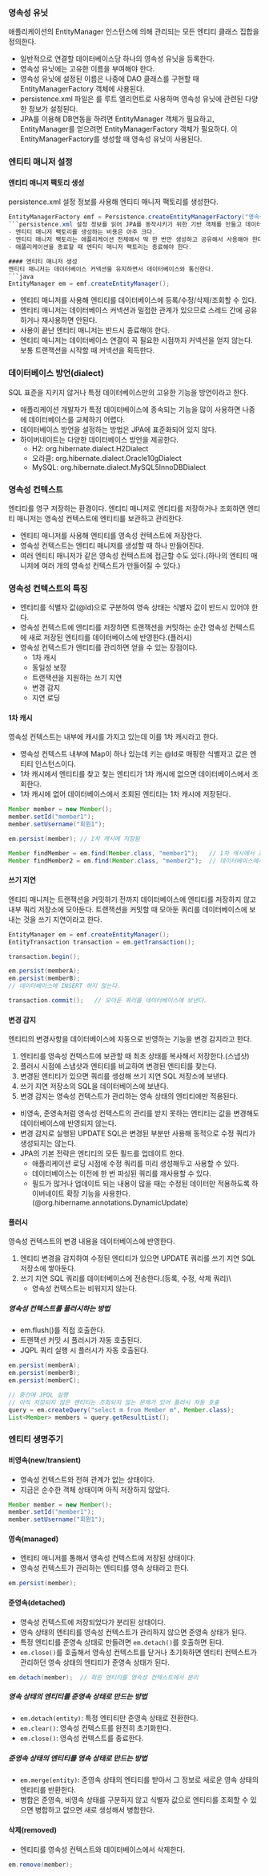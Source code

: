 ### 영속성 유닛
애플리케이션의 EntityManager 인스턴스에 의해 관리되는 모든 엔티티 클래스 집합을 정의한다.
- 일반적으로 연결할 데이터베이스당 하나의 영속성 유닛을 등록한다.
- 영속성 유닛에는 고유한 이름을 부여해야 한다.
- 영속성 유닛에 설정된 이름은 나중에 DAO 클래스를 구현할 때 EntityManagerFactory 객체에 사용된다.
- persistence.xml 파일은 <persistence>를 루트 엘리먼트로 사용하며 영속성 유닛에 관련된 다양한 정보가 설정된다.
- JPA를 이용해 DB연동을 하려면 EntityManager 객체가 필요하고, EntityManager를 얻으려면 EntityManagerFactory 객체가 필요하다. 이 EntityManagerFactory를 생성할 때 영속성 유닛이 사용된다.
  
### 엔티티 매니저 설정
#### 엔티티 매니저 팩토리 생성
persistence.xml 설정 정보를 사용해 엔티티 매니저 팩토리를 생성한다.
```java
EntityManagerFactory emf = Persistence.createEntityManagerFactory("영속성 유닛 이름");
```persistence.xml 설정 정보를 읽어 JPA를 동작시키기 위한 기반 객체를 만들고 데이터베이스 커넥션 풀을 생성한다.
- 엔티티 매니저 팩토리를 생성하는 비용은 아주 크다.
- 엔티티 매니저 팩토리는 애플리케이션 전체에서 딱 한 번만 생성하고 공유해서 사용해야 한다.
- 애플리케이션을 종료할 때 엔티티 매니저 팩토리는 종료해야 한다.

#### 엔티티 매니저 생성
엔티티 매니저는 데이터베이스 커넥션을 유지하면서 데이터베이스와 통신한다.
```java
EntityManager em = emf.createEntityManager();
```
- 엔티티 매니저를 사용해 엔티티를 데이터베이스에 등록/수정/삭제/조회할 수 있다.
- 엔티티 매니저는 데이터베이스 커넥션과 밀접한 관계가 있으므로 스레드 간에 공유하거나 재사용하면 안된다.
- 사용이 끝난 엔티티 매니저는 반드시 종료해야 한다.
- 엔티티 매니저는 데이터베이스 연결이 꼭 필요한 시점까지 커넥션을 얻지 않는다. 보통 트랜잭션을 시작할 때 커넥션을 획득한다.

### 데이터베이스 방언(dialect)
SQL 표준을 지키지 않거나 특정 데이터베이스만의 고유한 기능을 방언이라고 한다.
- 애플리케이션 개발자가 특정 데이터베이스에 종속되는 기능을 많이 사용하면 나중에 데이터베이스를 교체하기 어렵다.
- 데이터베이스 방언을 설정하는 방법은 JPA에 표준화되어 있지 않다.
- 하이버네이트는 다양한 데이터베이스 방언을 제공한다.
  - H2: org.hibernate.dialect.H2Dialect
  - 오라클: org.hibernate.dialect.Oracle10gDialect
  - MySQL: org.hibernate.dialect.MySQL5InnoDBDialect

### 영속성 컨텍스트
엔티티를 영구 저장하는 환경이다. 엔티티 매니저로 엔티티를 저장하거나 조회하면 엔티티 매니저는 영속성 컨텍스트에 엔티티를 보관하고 관리한다.
- 엔티티 매니저를 사용해 엔티티를 영속성 컨텍스트에 저장한다.
- 영속성 컨텍스트는 엔티티 매니저를 생성할 때 하나 만들어진다.
- 여러 엔티티 매니저가 같은 영속성 컨텍스트에 접근할 수도 있다.(하나의 엔티티 매니저에 여러 개의 영속성 컨텍스트가 만들어질 수 있다.)

### 영속성 컨텍스트의 특징
- 엔티티를 식별자 값(@Id)으로 구분하여 영속 상태는 식별자 값이 반드시 있어야 한다.
- 영속성 컨텍스트에 엔티티를 저장하면 트랜잭션을 커밋하는 순간 영속성 컨텍스트에 새로 저장된 엔티티를 데이터베이스에 반영한다.(플러시)
- 영속성 컨텍스트가 엔티티를 관리하면 얻을 수 있는 장점이다.
  - 1차 캐시
  - 동일성 보장
  - 트랜잭션을 지원하는 쓰기 지연
  - 변경 감지
  - 지연 로딩

#### 1차 캐시
영속성 컨텍스트는 내부에 캐시를 가지고 있는데 이를 1차 캐시라고 한다.
- 영속성 컨텍스트 내부에 Map이 하나 있는데 키는 @Id로 매핑한 식별자고 값은 엔티티 인스턴스이다.
- 1차 캐시에서 엔티티를 찾고 찾는 엔티티가 1차 캐시에 없으면 데이터베이스에서 조회한다.
- 1차 캐시에 없어 데이터베이스에서 조회된 엔티티는 1차 캐시에 저장된다.
```java
Member member = new Member();
member.setId("member1");
member.setUsername("회원1");

em.persist(member); // 1차 캐시에 저장됨

Member findMember = em.find(Member.class, "member1");   // 1차 캐시에서 조회
Member findMember2 = em.find(Member.class, "member2");  // 데이터베이스에서 조회하여 1차 캐시에 저장
```

#### 쓰기 지연
엔티티 매니저는 트랜잭션을 커밋하기 전까지 데이터베이스에 엔티티를 저장하지 않고 내부 쿼리 저장소에 모아둔다. 트랜잭션을 커밋할 때 모아둔 쿼리를 데이터베이스에 보내는 것을 쓰기 지연이라고 한다.
```java
EntityManager em = emf.createEntityManager();
EntityTransaction transaction = em.getTransaction();

transaction.begin();

em.persist(memberA);
em.persist(memberB);
// 데이터베이스에 INSERT 하지 않는다.

transaction.commit();   // 모아둔 쿼리를 데이터베이스에 보낸다.
```

#### 변경 감지
엔티티의 변경사항을 데이터베이스에 자동으로 반영하는 기능을 변경 감지라고 한다.
1. 엔티티를 영속성 컨텍스트에 보관할 때 최초 상태를 복사해서 저장한다.(스냅샷)
2. 플러시 시점에 스냅샷과 엔티티를 비교하여 변경된 엔티티를 찾는다.
3. 변경된 엔티티가 있으면 쿼리를 생성해 쓰기 지연 SQL 저장소에 보낸다.
4. 쓰기 지연 저장소의 SQL을 데이터베이스에 보낸다.
5. 변경 감지는 영속성 컨텍스트가 관리하는 영속 상태의 엔티티에만 적용된다.

- 비영속, 준영속처럼 영속성 컨텍스트의 관리를 받지 못하는 엔티티는 값을 변경해도 데이터베이스에 반영되지 않는다.
- 변경 감지로 실행된 UPDATE SQL은 변경된 부분만 사용해 동적으로 수정 쿼리가 생성되지는 않는다.
- JPA의 기본 전략은 엔티티의 모든 필드를 업데이트 한다.
  - 애플리케이션 로딩 시점에 수정 쿼리를 미리 생성해두고 사용할 수 있다.
  - 데이터베이스는 이전에 한 번 파싱된 쿼리를 재사용할 수 있다.
  - 필드가 많거나 업데이트 되는 내용이 많을 때는 수정된 데이터만 적용하도록 하이버네이트 확장 기능을 사용한다.(@org.hibername.annotations.DynamicUpdate)

#### 플러시
영속성 컨텍스트의 변경 내용을 데이터베이스에 반영한다.
1. 엔티티 변경을 감지하여 수정된 엔티티가 있으면 UPDATE 쿼리를 쓰기 지연 SQL 저장소에 쌓아둔다.
2. 쓰기 지연 SQL 쿼리를 데이터베이스에 전송한다.(등록, 수정, 삭제 쿼리)\
    - 영속성 컨텍스트는 비워지지 않는다.

##### 영속성 컨텍스트를 플러시하는 방법
- em.flush()를 직접 호출한다.
- 트랜잭션 커밋 시 플러시가 자동 호출된다.
- JQPL 쿼리 실행 시 플러시가 자동 호출된다.
```java
em.persist(memberA);
em.persist(memberB);
em.persist(memberC);

// 중간에 JPQL 실행
// 아직 저장되지 않은 엔티티는 조회되지 않는 문제가 있어 플러시 자동 호출
query = em.createQuery("select m from Member m", Member.class);
List<Member> members = query.getResultList();
```

### 엔티티 생명주기
#### 비영속(new/transient)
- 영속성 컨텍스트와 전혀 관계가 없는 상태이다.
- 지금은 순수한 객체 상태이며 아직 저장하지 않았다.
```java
Member member = new Member();
member.setId("member1");
member.setUsername("회원1");
```

#### 영속(managed)
- 엔티티 매니저를 통해서 영속성 컨텍스트에 저장된 상태이다.
- 영속성 컨텍스트가 관리하는 엔티티를 영속 상태라고 한다.
```java
em.persist(member);
```

#### 준영속(detached)
- 영속성 컨텍스트에 저장되었다가 분리된 상태이다.
- 영속 상태의 엔티티를 영속성 컨텍스트가 관리하지 않으면 준영속 상태가 된다.
- 특정 엔티티를 준영속 상태로 만들려면 ```em.detach()```를 호출하면 된다.
- ```em.close()```를 호출해서 영속성 컨텍스트를 닫거나 초기화하면 엔티티 컨텍스트가 관리하던 영속 상태의 엔티티가 준영속 상태가 된다.
```java
em.detach(member);  // 회원 엔티티를 영속성 컨텍스트에서 분리
```

##### 영속 상태의 엔티티를 준영속 상태로 만드는 방법
- ```em.detach(entity)```: 특정 엔티티만 준영속 상태로 전환한다.
- ```em.clear()```: 영속성 컨텍스트를 완전히 초기화한다.
- ```em.close()```: 영속성 컨텍스트를 종료한다.

##### 준영속 상태의 엔티티를 영속 상태로 만드는 방법
- ```em.merge(entity)```: 준영속 상태의 엔티티를 받아서 그 정보로 새로운 영속 상태의 엔티티를 반환한다.
- 병합은 준영속, 비영속 상태를 구분하지 않고 식별자 값으로 엔티티를 조회할 수 있으면 병합하고 없으면 새로 생성해서 병합한다.

#### 삭제(removed)
- 엔티티를 영속성 컨텍스트와 데이터베이스에서 삭제한다.
```java
em.remove(member);
```